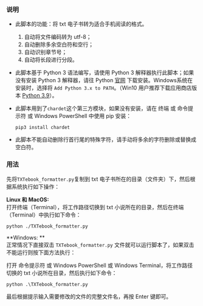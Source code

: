 ### 说明   
+ 此脚本的功能：将 txt 电子书转为适合手机阅读的格式。  
	1. 自动将文件编码转为 utf-8；  
    2. 自动删除多余空白符和空行；
    3. 自动识别章节号；
    4. 自动将长段进行分段。  
+ 此脚本基于 Python 3 语法编写，请使用 Python 3 解释器执行此脚本；如果没有安装 Python 3 解释器，请往 Python [官网](https://www.python.org/downloads/)   下载安装。Windows系统在安装时，选择将 ``Add Python 3.x to PATH``。（Win10 用户推荐下载应用商店版本 [Python 3.9](https://www.microsoft.com/zh-cn/p/python-39/9p7qfqmjrfp7#activetab=pivot:overviewtab)）。   
+ 此脚本用到了``chardet``这个第三方模块，如果没有安装，请在 终端 或 命令提示符 或  Windows PowerShell 中使用 pip 安装：    
	```shell   
    pip3 install chardet 
	```
  
+ 此脚本不能自动删除行首行尾的特殊字符，请手动将多余的字符删除或替换成空白符。  


### 用法  
先将``TXTebook_formatter.py``复制到 txt 电子书所在的目录（文件夹）下，然后根据系统执行如下操作： 

**Linux 和 MacOS:**    
打开终端（Terminal），将工作路径切换到 txt 小说所在的目录，然后在终端（Terminal）中执行如下命令：   

```shell
python ./TXTebook_formatter.py   
```

**Windows: **    
正常情况下直接双击 ``TXTebook_formatter.py`` 文件就可以运行脚本了，如果双击不能运行则按下面方法执行：

打开 命令提示符 或 Windows PowerShell 或 Windows Terminal，将工作路径切换的 txt 小说所在目录，然后执行如下命令：   
```shell  
python .\TXTebook_formatter.py
```

最后根据提示输入需要修改的文件的完整文件名，再按 Enter 键即可。  